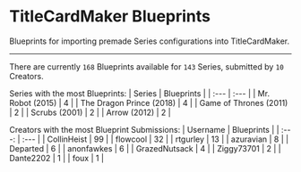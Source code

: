 # TitleCardMaker Blueprints

Blueprints for importing premade Series configurations into TitleCardMaker.

---

There are currently `168` Blueprints available for `143` Series, submitted by `10` Creators.

Series with the most Blueprints:
| Series | Blueprints |
| :--- | :--- |
| Mr. Robot (2015) | 4 |
| The Dragon Prince (2018) | 4 |
| Game of Thrones (2011) | 2 |
| Scrubs (2001) | 2 |
| Arrow (2012) | 2 |

Creators with the most Blueprint Submissions:
| Username | Blueprints |
| :---: | :--- |
| CollinHeist | 99 |
| flowcool | 32 |
| rtgurley | 13 |
| azuravian | 8 |
| Departed | 6 |
| anonfawkes | 6 |
| GrazedNutsack | 4 |
| Ziggy73701 | 2 |
| Dante2202 | 1 |
| foux | 1 |

